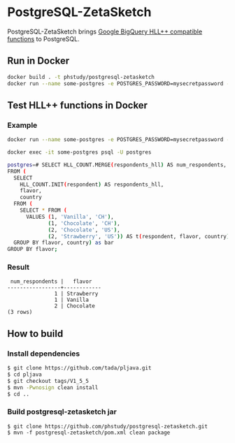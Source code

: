 # PostgreSQL-ZetaSketch
PostgreSQL-ZetaSketch brings [Google BigQuery HLL++ compatible functions](https://cloud.google.com/bigquery/docs/reference/standard-sql/hll_functions) to PostgreSQL.

## Run in Docker
```bash
docker build . -t phstudy/postgresql-zetasketch
docker run --name some-postgres -e POSTGRES_PASSWORD=mysecretpassword -d phstudy/postgresql-zetasketch
```



## Test HLL++ functions in Docker

### Example
```bash
docker run --name some-postgres -e POSTGRES_PASSWORD=mysecretpassword -d phstudy/postgresql-zetasketch

docker exec -it some-postgres psql -U postgres

postgres=# SELECT HLL_COUNT.MERGE(respondents_hll) AS num_respondents, flavor
FROM (
  SELECT
    HLL_COUNT.INIT(respondent) AS respondents_hll,
    flavor,
    country
  FROM (
    SELECT * FROM (
      VALUES (1, 'Vanilla', 'CH'),
             (1, 'Chocolate', 'CH'),
             (2, 'Chocolate', 'US'),
             (2, 'Strawberry', 'US')) AS t(respondent, flavor, country)) as foo
  GROUP BY flavor, country) as bar
GROUP BY flavor;
```


### Result

```
 num_respondents |   flavor   
-----------------+------------
               1 | Strawberry
               1 | Vanilla
               2 | Chocolate
(3 rows)
```



## How to build

### Install dependencies
```bash
$ git clone https://github.com/tada/pljava.git
$ cd pljava
$ git checkout tags/V1_5_5
$ mvn -Pwnosign clean install
$ cd ..
```

### Build postgresql-zetasketch jar
```
$ git clone https://github.com/phstudy/postgresql-zetasketch.git
$ mvn -f postgresql-zetasketch/pom.xml clean package
```